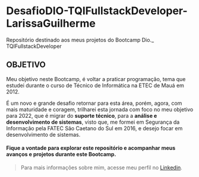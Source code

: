 # DesafioDIO-TQIFullstackDeveloper-LarissaGuilherme
Repositório destinado aos meus projetos do Bootcamp Dio._ TQIFullstackDeveloper

## **OBJETIVO**

Meu objetivo neste Bootcamp, é voltar a praticar programação, tema que estudei durante o curso de Técnico de Informática na ETEC de Mauá em 2012.

É um novo e grande desafio retornar para esta área, porém, agora, com mais maturidade e coragem, trilharei esta jornada com foco no meu objetivo para 2022, 
que é migrar do **suporte técnico**, para a **análise e desenvolvimento de sistemas**, visto que, me formei em Segurança da Informação pela FATEC São Caetano do Sul em 2016, e desejo focar em desenvolvimento de sistemas.

#### Fique a vontade para explorar este repositório e acompanhar meus avanços e projetos durante este Bootcamp.

 >Para mais informações sobre mim, acesse meu perfil no [Linkedin](https://www.linkedin.com/in/larissa-guilherme-07a235b0/).
